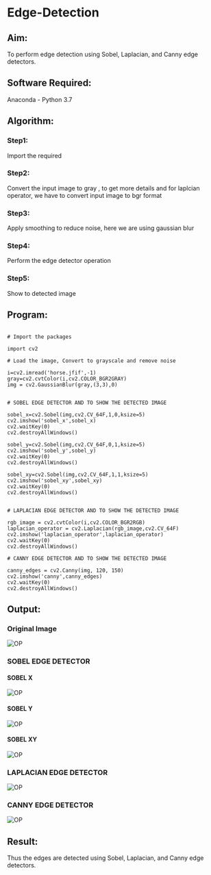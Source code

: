 # Edge-Detection
## Aim:
To perform edge detection using Sobel, Laplacian, and Canny edge detectors.

## Software Required:
Anaconda - Python 3.7

## Algorithm:
### Step1:
Import the required
### Step2:
Convert the input image to gray , to get more details
and for laplcian operator, we have to convert input image to bgr format
### Step3:
Apply smoothing to reduce noise, here we are using gaussian blur 
### Step4:
Perform the edge detector operation
### Step5:
Show to detected image
## Program:

```

# Import the packages

import cv2

# Load the image, Convert to grayscale and remove noise

i=cv2.imread('horse.jfif',-1)
gray=cv2.cvtColor(i,cv2.COLOR_BGR2GRAY)
img = cv2.GaussianBlur(gray,(3,3),0)


# SOBEL EDGE DETECTOR AND TO SHOW THE DETECTED IMAGE

sobel_x=cv2.Sobel(img,cv2.CV_64F,1,0,ksize=5)
cv2.imshow('sobel_x',sobel_x)
cv2.waitKey(0)
cv2.destroyAllWindows()

sobel_y=cv2.Sobel(img,cv2.CV_64F,0,1,ksize=5)
cv2.imshow('sobel_y',sobel_y)
cv2.waitKey(0)
cv2.destroyAllWindows()

sobel_xy=cv2.Sobel(img,cv2.CV_64F,1,1,ksize=5)
cv2.imshow('sobel_xy',sobel_xy)
cv2.waitKey(0)
cv2.destroyAllWindows()


# LAPLACIAN EDGE DETECTOR AND TO SHOW THE DETECTED IMAGE

rgb_image = cv2.cvtColor(i,cv2.COLOR_BGR2RGB)
laplacian_operator = cv2.Laplacian(rgb_image,cv2.CV_64F)
cv2.imshow('laplacian_operator',laplacian_operator)
cv2.waitKey(0)
cv2.destroyAllWindows()

# CANNY EDGE DETECTOR AND TO SHOW THE DETECTED IMAGE

canny_edges = cv2.Canny(img, 120, 150)
cv2.imshow('canny',canny_edges)
cv2.waitKey(0)
cv2.destroyAllWindows()

```
## Output:
### Original Image
![OP](horse.jfif)
### SOBEL EDGE DETECTOR
#### SOBEL X
![OP](OP1.png)
#### SOBEL Y
![OP](OP2.png)
#### SOBEL XY
![OP](OP3.png)

### LAPLACIAN EDGE DETECTOR

![OP](OP7.png)
### CANNY EDGE DETECTOR
![OP](OP4.png)

## Result:
Thus the edges are detected using Sobel, Laplacian, and Canny edge detectors.
